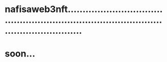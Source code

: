 # nafisaweb3nft...............................................................................................................
# soon...
